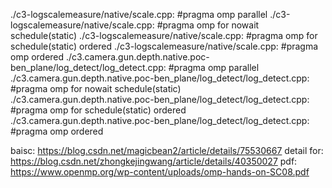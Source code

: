 ./c3-logscalemeasure/native/scale.cpp:    #pragma omp parallel
./c3-logscalemeasure/native/scale.cpp:        #pragma omp for nowait schedule(static)
./c3-logscalemeasure/native/scale.cpp:        #pragma omp for schedule(static) ordered
./c3-logscalemeasure/native/scale.cpp:            #pragma omp ordered
./c3.camera.gun.depth.native.poc-ben_plane/log_detect/log_detect.cpp:    #pragma omp parallel
./c3.camera.gun.depth.native.poc-ben_plane/log_detect/log_detect.cpp:        #pragma omp for nowait schedule(static)
./c3.camera.gun.depth.native.poc-ben_plane/log_detect/log_detect.cpp:        #pragma omp for schedule(static) ordered
./c3.camera.gun.depth.native.poc-ben_plane/log_detect/log_detect.cpp:            #pragma omp ordered


baisc: https://blog.csdn.net/magicbean2/article/details/75530667
detail for: https://blog.csdn.net/zhongkejingwang/article/details/40350027
pdf: https://www.openmp.org/wp-content/uploads/omp-hands-on-SC08.pdf